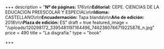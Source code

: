 +++
description = "**Nº de páginas:** 176\n\n**Editorial:** CEPE. CIENCIAS DE LA EDUCACION PREESCOLAR Y ESPECIAL\n\n**Idioma:** CASTELLANO\n\n**Encuadernación:** Tapa blanda\n\n**Año de edición:** 2018\n\n**Plaza de edición:** ES"
draft = true
featured_image = "/uploads/120298172_3395481197164496_7462380766719225878_n.jpg"
price = 490
title = "La disgrafía."
type = "book"

+++
